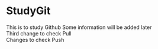 # StudyGit
This is to study Github
Some information will be added later 
<br>Third change to check Pull
<br> Changes to check Push
